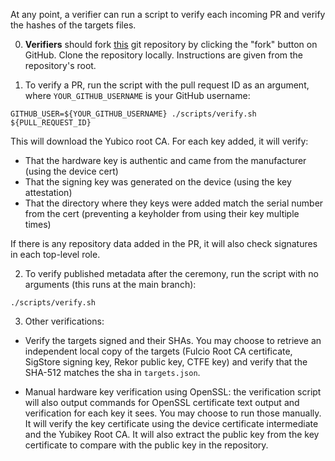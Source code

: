 At any point, a verifier can run a script to verify each incoming PR and verify the hashes of the targets files.


0. **Verifiers** should fork [this](https://github.com/sigstore/root-signing) git repository by clicking the "fork" button on GitHub. Clone the repository locally. Instructions are given from the repository's root.

1. To verify a PR, run the script with the pull request ID as an argument, where `YOUR_GITHUB_USERNAME` is your GitHub username:

```
GITHUB_USER=${YOUR_GITHUB_USERNAME} ./scripts/verify.sh ${PULL_REQUEST_ID}
```

This will download the Yubico root CA. For each key added, it will verify:
* That the hardware key is authentic and came from the manufacturer (using the device cert)
* That the signing key was generated on the device (using the key attestation)
* That the directory where they keys were added match the serial number from the cert (preventing a keyholder from using their key multiple times)

If there is any repository data added in the PR, it will also check signatures in each top-level role.

2. To verify published metadata after the ceremony, run the script with no arguments (this runs at the main branch):

```
./scripts/verify.sh
```

3. Other verifications:

  * Verify the targets signed and their SHAs. You may choose to retrieve an independent local copy of the targets (Fulcio Root CA certificate, SigStore signing key, Rekor public key, CTFE key) and verify that the SHA-512 matches the sha in `targets.json`.

  * Manual hardware key verification using OpenSSL: the verification script will also output commands for OpenSSL certificate text output and verification for each key it sees. You may choose to run those manually. It will verify the key certificate using the device certificate intermediate and the Yubikey Root CA. It will also extract the public key from the key certificate to compare with the public key in the repository.


